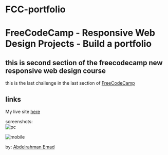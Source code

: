 # FCC-portfolio
FreeCodeCamp - Responsive Web Design Projects - Build a portfolio
=================================================================
this is second section of the freecodecamp new responsive web design course  
----


this is the last challenge in the last section of [FreeCodeCamp](https://www.freecodecamp.org/learn/2022/responsive-web-design/build-a-personal-portfolio-webpage-project/build-a-personal-portfolio-webpage)   


links  
---
My live site [here](https://3omeed.github.io/FCC-portfolio/)


screenshots:  
![pc]()  

![mobile]()

by: [Abdelrahman Emad](https://www.linkedin.com/in/abdelrahman-emad-57bb10237/)
